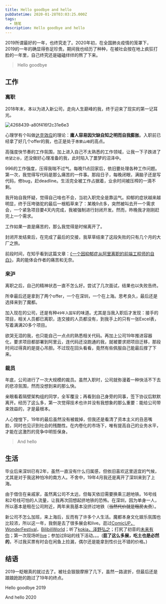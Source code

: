 ```yaml
---
title: Hello goodbye and hello
pubDatetime: 2020-01-28T03:03:25.000Z
tags:
  - 随笔
description: Hello goodbye and hello
---
```

2019所谓最好的一年，也终究走了。2020年初，在全国肺炎疫情的笼罩下，2019的一年的确显得弥足珍贵。期间我也经历了种种，在被社会按在地上疯狂打脸的一年里，自己终究还是磕磕绊绊的熬了下来。

> Hello goodbye

## 工作

### 离职

2018年末，本以为进入新公司，走向人生巅峰的我，终于迎来了现实的第一记耳光。

![4268439-a80f416f2c31e6e3](@/assets/images/Hello-goodbye-and-hello/4268439-a80f416f2c31e6e3.jpg)

<!-- more -->

心理学有个叫做[达克效应](https://zh.wikipedia.org/wiki/%E8%BE%BE%E5%85%8B%E6%95%88%E5%BA%94)的理论：**庸人容易因欠缺自知之明而自我膨胀**。入职前已经拿了好几个offer的我，也正是处于`愚蒙山峰`的高点。

高强度快节奏的工作氛围，加上进入自己不太熟悉的工作领域，让我一下子跌进了`绝望之谷`，还没做好心理准备的我，此时陷入了噩梦的沼泽中。

996的工作强度，压得我喘不过气。每晚11点回家后，依旧要处理各种工作问题。第一次，我觉得写代码是那么痛苦的一件事。那段日子，每晚闭眼，满脑子还是写代码，修bug，赶deadline。生活完全被工作占据着，业余时间被压榨的一滴不剩。

我开始自我怀疑，觉得自己啥也不会，当初入职完全是靠运气。抑郁的症状越来越明显，终于压垮骆驼的最后一根稻草来了：某晚9点多，突然被叫去开一个需求会，一个紧急项目要4天内完成，我被强制进行封闭开发。然而，昨晚我才刚刚赶完上一个需求。

工作如果一直是痛苦的，那么我觉得是时候离开了。

封闭开发结束后，在完成了最后的交接，我草草结束了这段失败的只有几个月的大厂之旅。

前段时间，在知乎看到这篇文章：[《一个因抑郁症从阿里离职的前端工程师的自白》](https://zhuanlan.zhihu.com/p/92692174)，真的能体会作者的痛苦和无奈。

### 来沪
离职之后，自己的精神状态一直不怎么好。尝试了几次面试，结果也以失败告终。

所幸最后还是拿到了两个offer，一个在深圳，一个在上海。思考良久，最后还是选择来到了魔都。

加入现在的公司，还是有种`49年入国军`的味道。尤其是当我入职后才发现：接手的项目，相关人员都已离职，连交接的人员都没有，到我手上的只有一张Excel表，写着满满20多个项目。

欲哭无泪的我，也只能自己一点点的熟悉相关代码。再加上公司19年推进容器化，要求项目都部署到阿里云，连代码还没跑通的我，就被要求把项目迁移，那段时间过得真的是提心吊胆。不过现在回头看看，竟然有些佩服自己能最后撑了下来。

### 裁员
年底，公司进行了一次大规模的裁员。虽然入职时，公司就弥漫着一种快活不下去的悲凉氛围，然而没想到来的那么快。

亲眼看着隔壁架构组的同学，全军覆没；再看到自己身旁的同事，签下协议后默默离开。经历了这么多，第一次觉得技术也许并没有我想象的那么重要：能给公司带来效益的，才是最根本。

人心惶惶下，19年的最后虽然没有被裁掉，但我还是看清了资本主义的丑恶嘴脸，同时也见识到社会的残酷性。在内卷化的市场下，唯有提高自己的业务水平，才能在这激烈的竞争中明哲保身。

> And hello

## 生活
毕业后来深圳已有2年，虽然一直没有什么归属感，但依旧喜欢这里适宜的气候，尤其是对于我这种怕冷的南方人。不舍中，19年4月我还是离开了深圳来到了上海。

由于借住在亲戚家，虽然离公司不太远，但每天依旧需要换乘三趟地铁。16号线和2号线可怕的人流量，让我再次回想起挤地铁的恐怖。在深圳，因为单身一人，所以基本是租在公司附近，两年来我基本没挤过地铁（~~当然代价就是租房太贵~~）。

新公司不怎么加班，来上海后，反而有了许多个人生活。魔都本身文化娱乐氛围也比较浓，所以这一年，我倒是去了很多展会和live。逛过[ComicUP，WonderFestival](/posts/CP24-WF2019-一泊二日の不倫游记)，[BilibiliWorld](/posts/BW2019-寂寞的人最伟大)；听了[kokia，泽野弘之](/posts/森罗万象-SawanoHiroyuki-nZk)；打尻了初音的[未来有你](/posts/未来有你/)；第一次现场听[live](/posts/BW2019-寂寞的人最伟大)；参加过B站的线下活动。。。(**逛了这么多展，吃土也是必然的**，不过我买票有时会在闲鱼上捡漏，偶尔还是能拿到性价比不错的价格。)

## 结语
2019一眨眼真的就过去了。被社会狠狠摩擦了几下，虽然一路波折，但最后还是踉踉跄跄的跑过了19年的终点。

Hello goodbye 2019

And hello 2020
